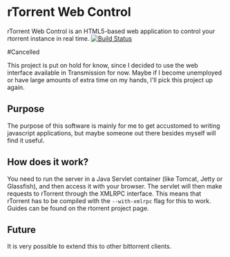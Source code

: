 # rTorrent Web Control

rTorrent Web Control is an HTML5-based web application to control your rtorrent instance in real time.
[![Build Status](https://secure.travis-ci.org/ansjob/rtorrentcontrol.png?branch=master)](http://travis-ci.org/ansjob/rtorrentcontrol)

#Cancelled

This project is put on hold for know, since I decided to use the web interface available
in Transmission for now. Maybe if I become unemployed or have large amounts of extra time on
my hands, I'll pick this project up again.

## Purpose

The purpose of this software is mainly for me to get accustomed to writing javascript applications,
but maybe someone out there besides myself will find it useful.

## How does it work?

You need to run the server in a Java Servlet container (like Tomcat, Jetty or Glassfish),
and then access it with your browser. The servlet will then make requests to rTorrent through
the XMLRPC interface. This means that rTorrent has to be compiled with the ```--with-xmlrpc``` flag
for this to work. Guides can be found on the rtorrent project page.

## Future

It is very possible to extend this to other bittorrent clients.

